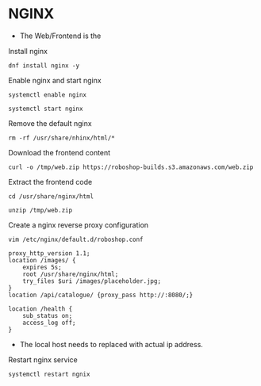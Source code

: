# **NGINX**
* The Web/Frontend is the 

Install nginx
```
dnf install nginx -y
```
Enable nginx and start nginx
```
systemctl enable nginx
```
```
systemctl start nginx
```
Remove the default nginx 
```
rm -rf /usr/share/nhinx/html/*
```
Download the frontend content
```
curl -o /tmp/web.zip https://roboshop-builds.s3.amazonaws.com/web.zip
```
Extract the frontend code
```
cd /usr/share/nginx/html
```
```
unzip /tmp/web.zip
```
Create a nginx reverse proxy configuration
```
vim /etc/nginx/default.d/roboshop.conf
```
```
proxy_http_version 1.1;
location /images/ {
    expires 5s;
    root /usr/share/nginx/html;
    try_files $uri /images/placeholder.jpg;
}
location /api/catalogue/ {proxy_pass http://:8080/;}

location /health {
    sub_status on;
    access_log off;
}
```
* The local host needs to replaced with actual ip address.

Restart nginx service
```
systemctl restart ngnix
```


